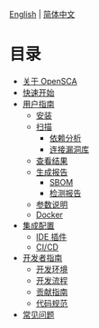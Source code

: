 [English](./README.md) | [简体中文](./README-zh-CN.md)

# 目录

- [关于 OpenSCA]()
- [快速开始]()
- [用户指南]()
    - [安装]()
    - [扫描]()
        - [依赖分析]()
        - [连接漏洞库]()
    - [查看结果]()
    - [生成报告]()
        - [SBOM]()
        - [检测报告]()
    - [参数说明]()
    - [Docker]()
- [集成配置]()
    - [IDE 插件]()
    - [CI/CD]()
- [开发者指南]()
    - [开发环境]()
    - [开发流程]()
    - [贡献指南]()
    - [代码规范]()
- [常见问题]()